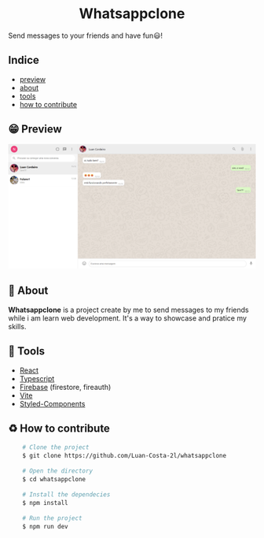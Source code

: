 <h1 style="text-align: center;">Whatsappclone</h1>
<p>Send messages to your friends and have fun😃!</p>

## Indice
- [preview](#😁-preview)
- [about](#📃-about)
- [tools](#🔨-tools)
- [how to contribute](#♻️-how-to-contribute)

## 😁 Preview
<img src="./src/assets/projectImage.png" />

## 📃 About

**Whatsappclone** is a project create by me to send messages to my friends while i am learn web development. It's a way to showcase and pratice my skills.

## 🔨 Tools
- [React](https://legacy.reactjs.org/)
- [Typescript](https://www.typescriptlang.org/)
- [Firebase](https://firebase.google.com/?hl=pt-br) (firestore, fireauth)
- [Vite](https://vitejs.dev/)
- [Styled-Components](https://styled-components.com/)

## ♻️ How to contribute

```bash
    # Clone the project
    $ git clone https://github.com/Luan-Costa-2l/whatsappclone
```

```bash
    # Open the directory
    $ cd whatsappclone
```

```bash
    # Install the dependecies
    $ npm install
```

```bash
    # Run the project
    $ npm run dev
```